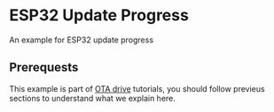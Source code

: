 # ESP32 Update Progress
An example for ESP32 update progress

## Prerequests

This example is part of [OTA drive](https://www.otadrive.com) tutorials, you should follow previeus sections to understand what we explain here.
